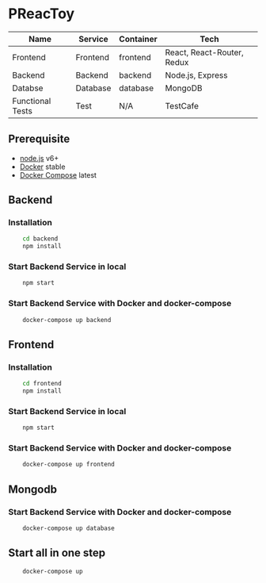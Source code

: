 # PReacToy

| Name             | Service  | Container | Tech                       |
|------------------|----------|-----------|----------------------------|
| Frontend         | Frontend | frontend  | React, React-Router, Redux |
| Backend          | Backend  | backend   | Node.js, Express           |
| Databse          | Database | database  | MongoDB                    |
| Functional Tests | Test     | N/A       | TestCafe                   |

## Prerequisite

 - [node.js](https://nodejs.org) v6+
 - [Docker](https://www.docker.com) stable
 - [Docker Compose](https://docs.docker.com/compose) latest

## Backend

### Installation

```bash
    cd backend
    npm install
```

### Start Backend Service in local

```bash
    npm start
```

### Start Backend Service with Docker and docker-compose

```bash
    docker-compose up backend
```

## Frontend

### Installation

```bash
    cd frontend
    npm install
```

### Start Backend Service in local

```bash
    npm start
```

### Start Backend Service with Docker and docker-compose

```bash
    docker-compose up frontend
```

## Mongodb

### Start Backend Service with Docker and docker-compose

```bash
    docker-compose up database
```

## Start all in one step

```bash
    docker-compose up
```
